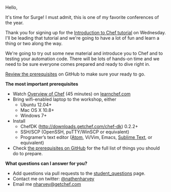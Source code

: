 Hello,

It's time for Surge!  I must admit, this is one of my favorite conferences of the year.  

Thank you for signing up for the [Introduction to Chef tutorial](http://surge.omniti.com/2014/speakers/speakers.html?harvey-nathen) on Wednesday.  I'll be leading that tutorial and we're going to have a lot of fun and learn a thing or two along the way.

We're going to try out some new material and introduce you to Chef and to testing your automation code.  There will be lots of hands-on time and we need to be sure everyone comes prepared and ready to dive right in.

[Review the prerequisites](https://github.com/nathenharvey/surge_introduction_to_chef) on GitHub to make sure your ready to go.  

**The most important prerequisites**

* Watch [Overview of Chef](http://learn.getchef.com/fundamentals-series/week-1/) (45 minutes) on [learnchef.com](http://learnchef.com)
* Bring wifi-enabled laptop to the workshop, either
  * Ubuntu 12.04+
  * Mac OS X 10.8+
  * Windows 7+
* Install
  * ChefDK (http://downloads.getchef.com/chef-dk) 0.2.2+
  * SSH/SCP (OpenSSH, puTTY/WinSCP or equivalent)
  * Programer’s text editor ([Atom](https://atom.io/), Vi/Vim, Emacs, [Sublime Text](http://www.sublimetext.com/), or equivalent)
* Check [the prerequisites on GitHub](https://github.com/nathenharvey/surge_introduction_to_chef) for the full list of things you should do to prepare.

**What questions can I answer for you?**

* Add questions via pull requests to the [student_questions](https://github.com/nathenharvey/surge_introduction_to_chef/blob/master/student_questions.md) page.
* Contact me on twitter:  [@nathenharvey](http://twitter.com/nathenharvey)
* Email me [nharvey@getchef.com](mailto:nharvey@getchef.com)
